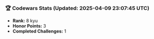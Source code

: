 ### 🏆 Codewars Stats (Updated: 2025-04-09 23:07:45 UTC)

- **Rank:** 8 kyu
- **Honor Points:** 3
- **Completed Challenges:** 1

